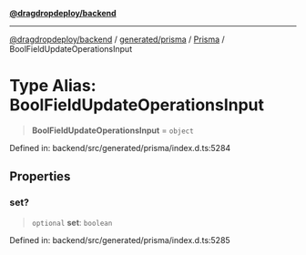[**@dragdropdeploy/backend**](../../../../../README.md)

***

[@dragdropdeploy/backend](../../../../../README.md) / [generated/prisma](../../../README.md) / [Prisma](../README.md) / BoolFieldUpdateOperationsInput

# Type Alias: BoolFieldUpdateOperationsInput

> **BoolFieldUpdateOperationsInput** = `object`

Defined in: backend/src/generated/prisma/index.d.ts:5284

## Properties

### set?

> `optional` **set**: `boolean`

Defined in: backend/src/generated/prisma/index.d.ts:5285
